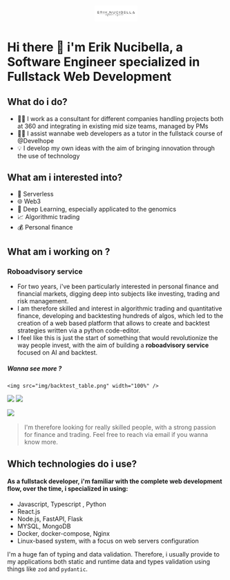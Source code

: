 

<!--
**akanoce/akanoce** is a ✨ _special_ ✨ repository because its `README.md` (this file) appears on your GitHub profile.
-->
<div id="header" align="center">
  <img src="img/logo.png" width="100"/>
</div>

# Hi there 👋 i'm Erik Nucibella, a Software Engineer specialized in Fullstack Web Development 

## What do i do?

- 🧑‍💻 I work as a consultant for different companies handling projects both at 360 and integrating in existing mid size teams, managed by PMs
- 🧑‍🏫 I assist wannabe web developers as a tutor in the fullstack course of @Develhope
- 💡 I develop my own ideas with the aim of bringing innovation through the use of technology
<!-- - 👯 I’m looking to collaborate on ...
- 🤔 I’m looking for help with ...
- 💬 Ask me about ...
- 📫 How to reach me: ...
- 😄 Pronouns: ...
- ⚡ Fun fact: ... -->

## What am i interested into?

- :satellite: Serverless 
- :globe_with_meridians: Web3
- :100: Deep Learning, especially applicated to the genomics
- :chart_with_upwards_trend: Algorithmic trading
- :moneybag: Personal finance

## What am i working on ? 

### Roboadvisory service 

-  For two years, i've been particularly interested in personal finance and financial markets, digging deep into subjects like investing, trading and risk management.
-  I am therefore skilled and interest in algorithmic trading and quantitative finance, developing and backtesting hundreds of algos, which led to the creation of a web based platform that allows to create and backtest strategies written via a python code-editor.
- I feel like this is just the start of something that would revolutionize the way people invest, with the aim of building a **roboadvisory service** focused on AI and backtest. 



##### Wanna see more ? 
  
    <img src="img/backtest_table.png" width="100%" />

    
<p float="left">
        <img src="img/backtest_detail_1.png" width="45%" />
          <img src="img/backtest_detail_2.png" width="45%" />

</p>

  <img src="/img/backtest_insights.png" width="100" />

> I'm therefore looking for really skilled people, with a strong passion for finance and trading. Feel free to reach via email if you wanna know more. 

## Which technologies do i use?

#### As a fullstack developer, i'm familiar with the complete web development flow, over the time, i specialized in using:

- Javascript, Typescript , Python
- React.js
- Node.js, FastAPI, Flask
- MYSQL, MongoDB
- Docker, docker-compose, Nginx 
- Linux-based system, with a focus on web servers configuration

I'm a huge fan of typing and data validation. Therefore, i usually provide to my applications both static and runtime data and types validation using things like `zod` and `pydantic`. 



